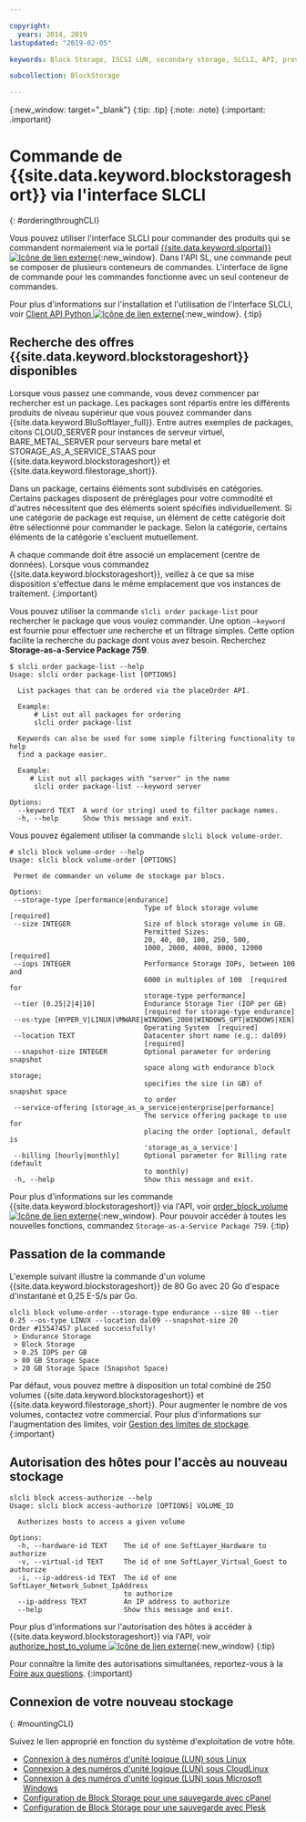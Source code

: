 ```yaml
---

copyright:
  years: 2014, 2019
lastupdated: "2019-02-05"

keywords: Block Storage, ISCSI LUN, secondary storage, SLCLI, API, provisioning

subcollection: BlockStorage

---
```

{:new_window: target="_blank"}
{:tip: .tip}
{:note: .note}
{:important: .important}

# Commande de {{site.data.keyword.blockstorageshort}} via l'interface SLCLI
{: #orderingthroughCLI}

Vous pouvez utiliser l'interface SLCLI pour commander des produits qui se commandent normalement via le portail [{{site.data.keyword.slportal}} ![Icône de lien externe](../../icons/launch-glyph.svg "Icône de lien externe")](https://control.softlayer.com/){:new_window}. Dans l'API SL, une commande peut se composer de plusieurs conteneurs de commandes. L'interface de ligne de commande pour les commandes fonctionne avec un seul conteneur de commandes.

Pour plus d'informations sur l'installation et l'utilisation de l'interface SLCLI, voir [Client API Python ![Icône de lien externe](../../icons/launch-glyph.svg "Icône de lien externe")](https://softlayer-python.readthedocs.io/en/latest/cli.html){:new_window}.
{:tip}

## Recherche des offres {{site.data.keyword.blockstorageshort}} disponibles

Lorsque vous passez une commande, vous devez commencer par rechercher est un package. Les packages sont répartis entre les différents produits de niveau supérieur que vous pouvez commander dans {{site.data.keyword.BluSoftlayer_full}}. Entre autres exemples de packages, citons CLOUD_SERVER pour instances de serveur virtuel, BARE_METAL_SERVER pour serveurs bare metal et STORAGE_AS_A_SERVICE_STAAS pour {{site.data.keyword.blockstorageshort}} et {{site.data.keyword.filestorage_short}}.

Dans un package, certains éléments sont subdivisés en catégories. Certains packages disposent de préréglages pour votre commodité et d'autres nécessitent que des éléments soient spécifiés individuellement. Si une catégorie de package est requise, un élément de cette catégorie doit être sélectionné pour commander le package. Selon la catégorie, certains éléments de la catégorie s'excluent mutuellement.

A chaque commande doit être associé un emplacement (centre de données). Lorsque vous commandez {{site.data.keyword.blockstorageshort}}, veillez à ce que sa mise disposition s'effectue dans le même emplacement que vos instances de traitement.
{:important}

Vous pouvez utiliser la commande `slcli order package-list` pour rechercher le package que vous voulez commander. Une option `–keyword` est fournie pour effectuer une recherche et un filtrage simples. Cette option facilite la recherche du package dont vous avez besoin. Recherchez **Storage-as-a-Service Package 759**.

```
$ slcli order package-list --help
Usage: slcli order package-list [OPTIONS]

  List packages that can be ordered via the placeOrder API.

  Example:
      # List out all packages for ordering
      slcli order package-list

  Keywords can also be used for some simple filtering functionality to help
  find a package easier.

  Example:
     # List out all packages with "server" in the name
      slcli order package-list --keyword server

Options:
  --keyword TEXT  A word (or string) used to filter package names.
  -h, --help      Show this message and exit.
```

Vous pouvez également utiliser la commande `slcli block volume-order`.

```
# slcli block volume-order --help
Usage: slcli block volume-order [OPTIONS]

 Permet de commander un volume de stockage par blocs.

Options:
 --storage-type [performance|endurance]
                                 Type of block storage volume  [required]
 --size INTEGER                  Size of block storage volume in GB.
                                 Permitted Sizes:
                                 20, 40, 80, 100, 250, 500,
                                 1000, 2000, 4000, 8000, 12000  [required]
 --iops INTEGER                  Performance Storage IOPs, between 100 and
                                 6000 in multiples of 100  [required for
                                 storage-type performance]
 --tier [0.25|2|4|10]            Endurance Storage Tier (IOP per GB)
                                 [required for storage-type endurance]
 --os-type [HYPER_V|LINUX|VMWARE|WINDOWS_2008|WINDOWS_GPT|WINDOWS|XEN]
                                 Operating System  [required]
 --location TEXT                 Datacenter short name (e.g.: dal09)
                                 [required]
 --snapshot-size INTEGER         Optional parameter for ordering snapshot
                                 space along with endurance block storage;
                                 specifies the size (in GB) of snapshot space
                                 to order
 --service-offering [storage_as_a_service|enterprise|performance]
                                 The service offering package to use for
                                 placing the order [optional, default is
                                 'storage_as_a_service']
 --billing [hourly|monthly]      Optional parameter for Billing rate (default
                                 to monthly)
 -h, --help                      Show this message and exit.
```

Pour plus d'informations sur les commande {{site.data.keyword.blockstorageshort}} via l'API, voir [order_block_volume ![Icône de lien externe](../../icons/launch-glyph.svg "Icône de lien externe")](https://softlayer-python.readthedocs.io/en/latest/api/managers/block.html#SoftLayer.managers.block.BlockStorageManager.order_block_volume){:new_window}.
Pour pouvoir accéder à toutes les nouvelles fonctions, commandez `Storage-as-a-Service Package 759`.
{:tip}


## Passation de la commande

L'exemple suivant illustre la commande d'un volume {{site.data.keyword.blockstorageshort}} de 80 Go avec 20 Go d'espace d'instantané et 0,25 E-S/s par Go.

```
slcli block volume-order --storage-type endurance --size 80 --tier 0.25 --os-type LINUX --location dal09 --snapshot-size 20
Order #15547457 placed successfully!
 > Endurance Storage
 > Block Storage
 > 0.25 IOPS per GB
 > 80 GB Storage Space
 > 20 GB Storage Space (Snapshot Space)
```

Par défaut, vous pouvez mettre à disposition un total combiné de 250 volumes {{site.data.keyword.blockstorageshort}} et {{site.data.keyword.filestorage_short}}. Pour augmenter le nombre de vos volumes, contactez votre commercial. Pour plus d'informations sur l'augmentation des limites, voir [Gestion des limites de stockage](/docs/infrastructure/BlockStorage?topic=BlockStorage-managingstoragelimits).
{:important}

## Autorisation des hôtes pour l'accès au nouveau stockage

```
slcli block access-authorize --help
Usage: slcli block access-authorize [OPTIONS] VOLUME_ID

  Authorizes hosts to access a given volume

Options:
  -h, --hardware-id TEXT    The id of one SoftLayer_Hardware to authorize
  -v, --virtual-id TEXT     The id of one SoftLayer_Virtual_Guest to authorize
  -i, --ip-address-id TEXT  The id of one SoftLayer_Network_Subnet_IpAddress
                            to authorize
  --ip-address TEXT         An IP address to authorize
  --help                    Show this message and exit.
```

Pour plus d'informations sur l'autorisation des hôtes à accéder à {{site.data.keyword.blockstorageshort}} via l'API, voir [authorize_host_to_volume ![Icône de lien externe](../../icons/launch-glyph.svg "Icône de lien externe")](https://softlayer-python.readthedocs.io/en/latest/api/managers/block.html#SoftLayer.managers.block.BlockStorageManager.authorize_host_to_volume){:new_window}
{:tip}

Pour connaître la limite des autorisations simultanées, reportez-vous à la [Foire aux questions](/docs/infrastructure/BlockStorage?topic=BlockStorage-faqs).
{:important}

## Connexion de votre nouveau stockage
{: #mountingCLI}

Suivez le lien approprié en fonction du système d'exploitation de votre hôte.
- [Connexion à des numéros d'unité logique (LUN) sous Linux](/docs/infrastructure/BlockStorage?topic=BlockStorage-mountingLinux)
- [Connexion à des numéros d'unité logique (LUN) sous CloudLinux](/docs/infrastructure/BlockStorage?topic=BlockStorage-mountingCloudLinux)
- [Connexion à des numéros d'unité logique (LUN) sous Microsoft Windows](/docs/infrastructure/BlockStorage?topic=BlockStorage-mountingWindows)
- [Configuration de Block Storage pour une sauvegarde avec cPanel](/docs/infrastructure/BlockStorage?topic=BlockStorage-cPanelBackups)
- [Configuration de Block Storage pour une sauvegarde avec Plesk](/docs/infrastructure/BlockStorage?topic=BlockStorage-PleskBackups)
